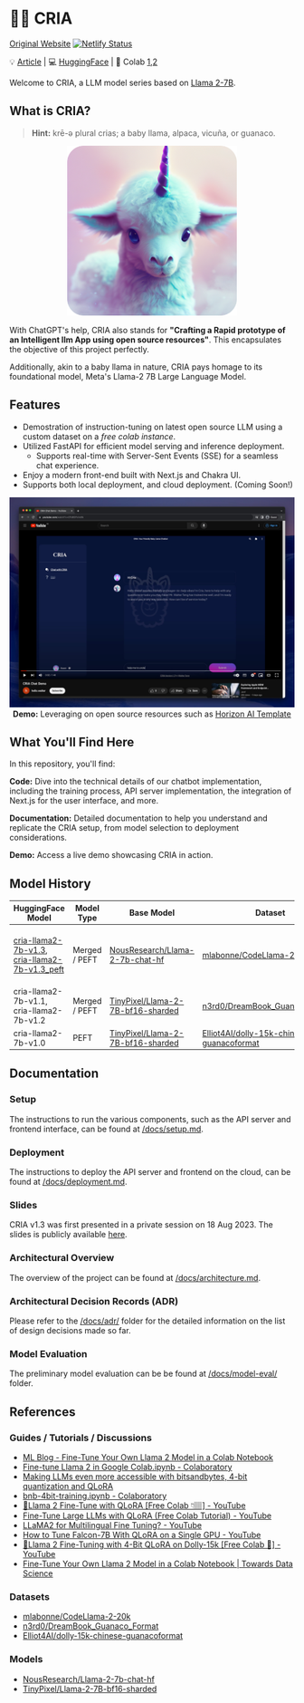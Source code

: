 # 🍼🦙 CRIA

[Original Website](https://chat.walterteng.com)
[![Netlify Status](https://api.netlify.com/api/v1/badges/a9502b61-04e1-4202-be27-e5bd304321ae/deploy-status)](https://app.netlify.com/sites/cria-chat/deploys)

💡 [Article](https://walterteng.com/cria) | 💻 [HuggingFace](https://huggingface.co/davzoku/cria-llama2-7b-v1.3) | 📔 Colab [1](https://colab.research.google.com/drive/1rYTs3qWJerrYwihf1j0f00cnzzcpAfYe),[2](https://colab.research.google.com/drive/1Wjs2I1VHjs6zT_GE42iEXsLtYh6VqiJU)

Welcome to CRIA, a LLM model series based on [Llama 2-7B](https://github.com/facebookresearch/llama).

## What is CRIA?

> **Hint:** krē-ə plural crias; a baby llama, alpaca, vicuña, or guanaco.

<p align="center">
  <img src="assets/icon-512x512.png" width="300" height="300" alt="Cria Logo"> <br>
</p>

With ChatGPT's help, CRIA also stands for **"Crafting a Rapid prototype of an Intelligent llm App using open source resources"**. This encapsulates the objective of this project perfectly.

Additionally, akin to a baby llama in nature, CRIA pays homage to its foundational model, Meta's Llama-2 7B Large Language Model.

## Features

- Demostration of instruction-tuning on latest open source LLM using a custom dataset on a _free colab instance_.
- Utilized FastAPI for efficient model serving and inference deployment.
  - Supports real-time with Server-Sent Events (SSE) for a seamless chat experience.
- Enjoy a modern front-end built with Next.js and Chakra UI.
- Supports both local deployment, and cloud deployment. (Coming Soon!)

<p align="center">
  <a href="https://www.youtube.com/watch?v=OTsBGFcVc8k"><img src="assets/youtube-demo.jpeg" alt="Frontend"></a><br>
  <b>Demo:</b> Leveraging on open source resources such as <a href="https://github.com/horizon-ui/chatgpt-ai-template">Horizon AI Template</a>
</p>

## What You'll Find Here

In this repository, you'll find:

**Code:** Dive into the technical details of our chatbot implementation, including the training process, API server implementation, the integration of Next.js for the user interface, and more.

**Documentation:** Detailed documentation to help you understand and replicate the CRIA setup, from model selection to deployment considerations.

**Demo:** Access a live demo showcasing CRIA in action.

## Model History

| HuggingFace Model                                                                                                                                                   | Model Type    | Base Model                                                                                    | Dataset                                                                                                                | Colab                                                                                                                                                                                                                                                                                                           | Status       |
| ------------------------------------------------------------------------------------------------------------------------------------------------------------------- | ------------- | --------------------------------------------------------------------------------------------- | ---------------------------------------------------------------------------------------------------------------------- | --------------------------------------------------------------------------------------------------------------------------------------------------------------------------------------------------------------------------------------------------------------------------------------------------------------- | ------------ |
| [cria-llama2-7b-v1.3](https://huggingface.co/davzoku/cria-llama2-7b-v1.3), <br> [cria-llama2-7b-v1.3_peft](https://huggingface.co/davzoku/cria-llama2-7b-v1.3_peft) | Merged / PEFT | [NousResearch/Llama-2-7b-chat-hf](https://huggingface.co/NousResearch/Llama-2-7b-chat-hf)     | [mlabonne/CodeLlama-2-20k](https://huggingface.co/datasets/mlabonne/CodeLlama-2-20k)                                   | [![Open In Colab](https://colab.research.google.com/assets/colab-badge.svg)](https://colab.research.google.com/drive/1rYTs3qWJerrYwihf1j0f00cnzzcpAfYe) [![Open In Colab](https://colab.research.google.com/assets/colab-badge.svg)](https://colab.research.google.com/drive/1Wjs2I1VHjs6zT_GE42iEXsLtYh6VqiJU) | Latest       |
| cria-llama2-7b-v1.1, cria-llama2-7b-v1.2                                                                                                                            | Merged / PEFT | [TinyPixel/Llama-2-7B-bf16-sharded](https://huggingface.co/TinyPixel/Llama-2-7B-bf16-sharded) | [n3rd0/DreamBook_Guanaco_Format](https://huggingface.co/datasets/n3rd0/DreamBook_Guanaco_Format)                       | N.A.                                                                                                                                                                                                                                                                                                            | Experimental |
| cria-llama2-7b-v1.0                                                                                                                                                 | PEFT          | [TinyPixel/Llama-2-7B-bf16-sharded](https://huggingface.co/TinyPixel/Llama-2-7B-bf16-sharded) | [Elliot4AI/dolly-15k-chinese-guanacoformat](https://huggingface.co/datasets/Elliot4AI/dolly-15k-chinese-guanacoformat) | N.A.                                                                                                                                                                                                                                                                                                            | Experimental |

## Documentation

### Setup

The instructions to run the various components, such as the API server and frontend interface, can be found at [/docs/setup.md](/docs/setup.md).

### Deployment

The instructions to deploy the API server and frontend on the cloud, can be found at [/docs/deployment.md](/docs/deployment.md).

### Slides

CRIA v1.3 was first presented in a private session on 18 Aug 2023. The slides is publicly available [here](https://docs.google.com/presentation/d/1HdHfl0XiGIvRd-R3AHTEZn8Ee9ibFTp_Dv-q1S5SgrQ/edit?usp=sharing).

### Architectural Overview

The overview of the project can be found at [/docs/architecture.md](/docs/architecture.md).

### Architectural Decision Records (ADR)

Please refer to the [/docs/adr/](/docs/adr/) folder for the detailed information on the list of design decisions made so far.

### Model Evaluation

The preliminary model evaluation can be be found at [/docs/model-eval/](/docs/model-eval/) folder.

## References

### Guides / Tutorials / Discussions

- [ML Blog - Fine-Tune Your Own Llama 2 Model in a Colab Notebook](https://mlabonne.github.io/blog/posts/Fine_Tune_Your_Own_Llama_2_Model_in_a_Colab_Notebook.html)
- [Fine-tune Llama 2 in Google Colab.ipynb - Colaboratory](https://colab.research.google.com/drive/1PEQyJO1-f6j0S_XJ8DV50NkpzasXkrzd?usp=sharing)
- [Making LLMs even more accessible with bitsandbytes, 4-bit quantization and QLoRA](https://huggingface.co/blog/4bit-transformers-bitsandbytes)
- [bnb-4bit-training.ipynb - Colaboratory](https://colab.research.google.com/drive/1VoYNfYDKcKRQRor98Zbf2-9VQTtGJ24k?usp=sharing)
- [🐐Llama 2 Fine-Tune with QLoRA [Free Colab 👇🏽] - YouTube](https://www.youtube.com/watch?v=eeM6V5aPjhk)
- [Fine-Tune Large LLMs with QLoRA (Free Colab Tutorial) - YouTube](https://www.youtube.com/watch?v=NRVaRXDoI3g)
- [LLaMA2 for Multilingual Fine Tuning? - YouTube](https://www.youtube.com/watch?v=ThKWQcyQXF8)
- [How to Tune Falcon-7B With QLoRA on a Single GPU - YouTube](https://www.youtube.com/watch?v=AXG7TA7vIQ8)
- [🦙Llama 2 Fine-Tuning with 4-Bit QLoRA on Dolly-15k [Free Colab 🙌] - YouTube](https://www.youtube.com/watch?v=o5bU1H-6TqM)
- [Fine-Tune Your Own Llama 2 Model in a Colab Notebook | Towards Data Science](https://towardsdatascience.com/fine-tune-your-own-llama-2-model-in-a-colab-notebook-df9823a04a32)

### Datasets

- [mlabonne/CodeLlama-2-20k](https://huggingface.co/datasets/mlabonne/CodeLlama-2-20k)
- [n3rd0/DreamBook_Guanaco_Format](https://huggingface.co/datasets/n3rd0/DreamBook_Guanaco_Format)
- [Elliot4AI/dolly-15k-chinese-guanacoformat](https://huggingface.co/datasets/Elliot4AI/dolly-15k-chinese-guanacoformat)

### Models

- [NousResearch/Llama-2-7b-chat-hf](https://huggingface.co/NousResearch/Llama-2-7b-chat-hf)
- [TinyPixel/Llama-2-7B-bf16-sharded](https://huggingface.co/TinyPixel/Llama-2-7B-bf16-sharded)
